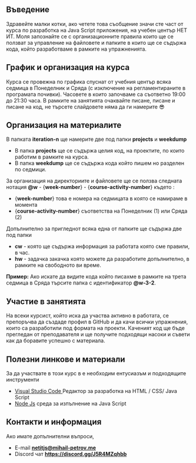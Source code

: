 ## Въведение
Здравейте малки котки, ако четете това съобщение значи сте част от курса по разработка на Java Script приложения, на учебен център НЕТ ИТ. Моля запознайте се с организационните правила които ще се ползват за управление на файловете и папките в които ще се съдържа кода, който разработваме в рамките на упражненията. 

## График и организация на курса
Курса се провежна по графика спуснат от учебния център всяка седмица в Понеделник и Сряда (с изключение на регламентираните в програмата почивки). Часовете в които започваме са съответно 19:00 до 21:30 часа. В рамките на занятията очаквайте писане, писане и писане на код, не търсете слайдовете няма да ги намерите 😎
## Организация на материалите
В папката **iteration-n** ще намерите две под папки **projects** и **weekdump** 
- В папка **projects** ще се съдържа целия код, на проектите, по които работим в рамките на курса. 
- В папка **weekdump** ще се съдържа кода който пишем но разделен по седмици. 

За организация на директориите и файловете ще се ползва следната нотация
**@w** - {**week-number**} - {**course-activity-number**} където :
- {**week-number**} това е номера на седмицата в която се намираме в момента
- {**course-activity-number**} съответства на Понеделник (1) или Сряда (2)

Допълнително за пригледнот всяка една от папките ще съдържа две под папки
- **cw** - която ще съдържа информация за работата която сме правили, в час.
- **hw** - задачка закачка която можете да разработите допълнително, в рамките на свободното ви време.

**Пример:** 
Ако искате да видите кода който писахме в рамките на трета седмица в Сряда търсите папка с идентификатор **@w-3-2**. 

## Участие в занятията
На всеки курсист, който иска да участва активно в работата, се препоръчва да създаде профил в GitHub и да качи всички упражнения, които са разработили под формата на проекти. Каченият код ще бъде прегледан от преподавателя и ще получите подходящи насоки и съвети как да боравите успешно с материала.

## Полезни линкове и материали
За да участвате в този курс в е необходим ентусиазъм и подходящите инструменти 
- [Visual Studio Code ](https://code.visualstudio.com/)  Редактор за разработка на HTML / CSS/ Java Script
- [Node Js](https://nodejs.org/en/) среда за изпълнение на Java Script 

## Контакти и информация 
Ако имате допълнителни въпроси, 
- E-mail  **netitjs@mihail-petrov.me**
- Discord чат **https://discord.gg/J5R4MZqhbb**